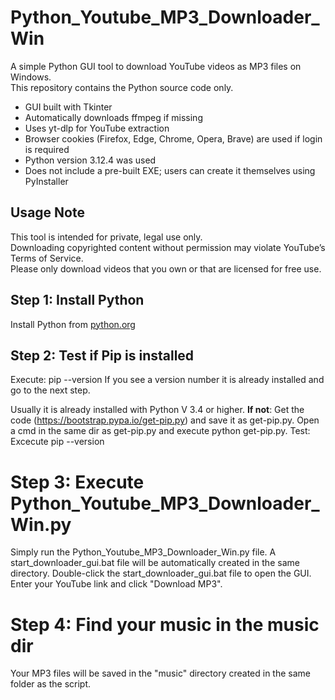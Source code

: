 # Python_Youtube_MP3_Downloader_Win

A simple Python GUI tool to download YouTube videos as MP3 files on Windows.  
This repository contains the Python source code only.

- GUI built with Tkinter  
- Automatically downloads ffmpeg if missing  
- Uses yt-dlp for YouTube extraction  
- Browser cookies (Firefox, Edge, Chrome, Opera, Brave) are used if login is required  
- Python version 3.12.4 was used  
- Does not include a pre-built EXE; users can create it themselves using PyInstaller  

## Usage Note
This tool is intended for private, legal use only.  
Downloading copyrighted content without permission may violate YouTube’s Terms of Service.  
Please only download videos that you own or that are licensed for free use.

## Step 1: Install Python
Install Python from [python.org](https://www.python.org/)

## Step 2: Test if Pip is installed
Execute: pip --version
If you see a version number it is already installed and go to the next step.

Usually it is already installed with Python V 3.4 or higher.
__If not__:
  Get the code (https://bootstrap.pypa.io/get-pip.py) and save it as get-pip.py.
  Open a cmd in the same dir as get-pip.py and execute python get-pip.py.
  Test: Excecute pip --version
# Step 3: Execute Python_Youtube_MP3_Downloader_Win.py 
 Simply run the Python_Youtube_MP3_Downloader_Win.py file.
A start_downloader_gui.bat file will be automatically created in the same directory.
Double-click the start_downloader_gui.bat file to open the GUI.
Enter your YouTube link and click "Download MP3".
# Step 4: Find your music in the music dir
Your MP3 files will be saved in the "music" directory created in the same folder as the script.

